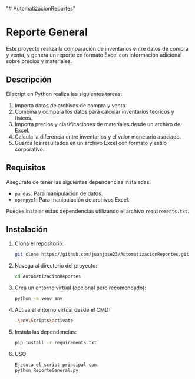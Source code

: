 "# AutomatizacionReportes" 
# Reporte General

Este proyecto realiza la comparación de inventarios entre datos de compra y venta, y genera un reporte en formato Excel con información adicional sobre precios y materiales.

## Descripción

El script en Python realiza las siguientes tareas:
1. Importa datos de archivos de compra y venta.
2. Combina y compara los datos para calcular inventarios teóricos y físicos.
3. Importa precios y clasificaciones de materiales desde un archivo de Excel.
4. Calcula la diferencia entre inventarios y el valor monetario asociado.
5. Guarda los resultados en un archivo Excel con formato y estilo corporativo.

## Requisitos

Asegúrate de tener las siguientes dependencias instaladas:

- `pandas`: Para manipulación de datos.
- `openpyxl`: Para manipulación de archivos Excel.

Puedes instalar estas dependencias utilizando el archivo `requirements.txt`.

## Instalación

1. Clona el repositorio:
   ```bash
   git clone https://github.com/juanjose23/AutomatizacionReportes.git

2. Navega al directorio del proyecto:
   ```bash
   cd AutomatizacionReportes

3. Crea un entorno virtual (opcional pero recomendado):
   ```bash
   python -m venv env

4. Activa el entorno virtual desde el CMD:
   ```bash
   .\env\Scripts\activate

5. Instala las dependencias:
   ```bash
   pip install -r requirements.txt

6. USO:
   ```bash
   Ejecuta el script principal con:
   python ReporteGeneral.py




